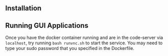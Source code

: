 ## Installation

## Running GUI Applications
Once you have the docker container running and are in the code-server via `localhost`, try running `bash runvnc.sh` to start the service. You may need to type your sudo password that you specified in the Dockerfile.